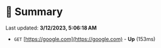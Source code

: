 # 📖 Summary
Last updated: **3/12/2023, 5:06:18 AM**

- `GET` [https://google.com](https://google.com) - **Up** (153ms)
